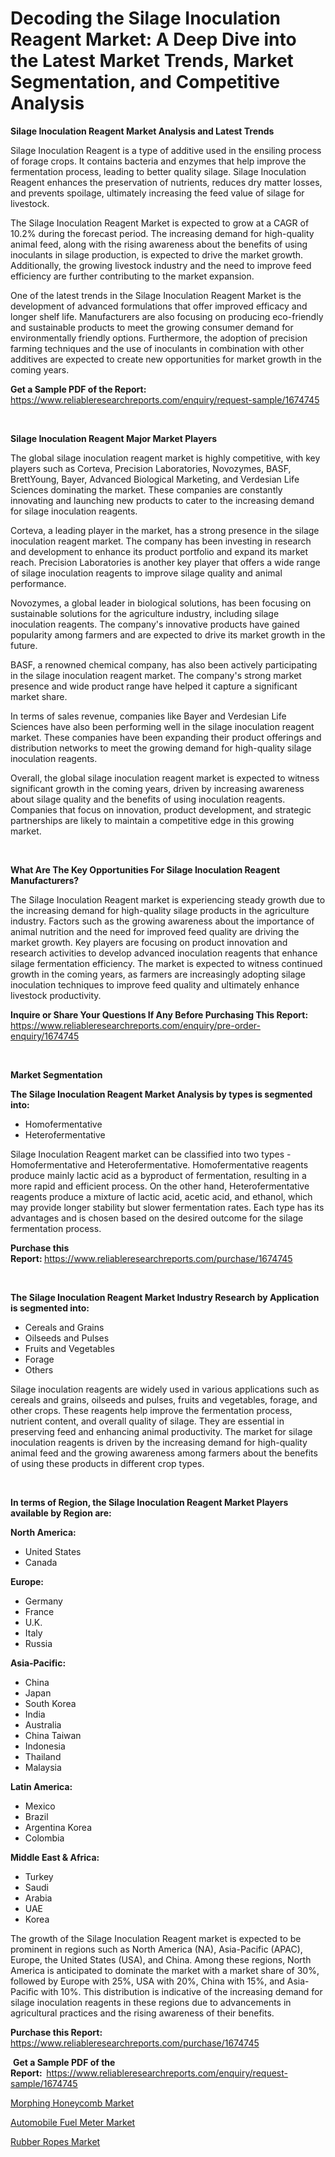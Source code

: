 <p><h1>Decoding the Silage Inoculation Reagent Market: A Deep Dive into the Latest Market Trends, Market Segmentation, and Competitive Analysis</h1></p><p><strong>Silage Inoculation Reagent Market Analysis and Latest Trends</strong></p>
<p><p>Silage Inoculation Reagent is a type of additive used in the ensiling process of forage crops. It contains bacteria and enzymes that help improve the fermentation process, leading to better quality silage. Silage Inoculation Reagent enhances the preservation of nutrients, reduces dry matter losses, and prevents spoilage, ultimately increasing the feed value of silage for livestock.</p><p>The Silage Inoculation Reagent Market is expected to grow at a CAGR of 10.2% during the forecast period. The increasing demand for high-quality animal feed, along with the rising awareness about the benefits of using inoculants in silage production, is expected to drive the market growth. Additionally, the growing livestock industry and the need to improve feed efficiency are further contributing to the market expansion.</p><p>One of the latest trends in the Silage Inoculation Reagent Market is the development of advanced formulations that offer improved efficacy and longer shelf life. Manufacturers are also focusing on producing eco-friendly and sustainable products to meet the growing consumer demand for environmentally friendly options. Furthermore, the adoption of precision farming techniques and the use of inoculants in combination with other additives are expected to create new opportunities for market growth in the coming years.</p></p>
<p><strong>Get a Sample PDF of the Report:&nbsp;</strong> <a href="https://www.reliableresearchreports.com/enquiry/request-sample/1674745">https://www.reliableresearchreports.com/enquiry/request-sample/1674745</a></p>
<p>&nbsp;</p>
<p><strong>Silage Inoculation Reagent Major Market Players</strong></p>
<p><p>The global silage inoculation reagent market is highly competitive, with key players such as Corteva, Precision Laboratories, Novozymes, BASF, BrettYoung, Bayer, Advanced Biological Marketing, and Verdesian Life Sciences dominating the market. These companies are constantly innovating and launching new products to cater to the increasing demand for silage inoculation reagents.</p><p>Corteva, a leading player in the market, has a strong presence in the silage inoculation reagent market. The company has been investing in research and development to enhance its product portfolio and expand its market reach. Precision Laboratories is another key player that offers a wide range of silage inoculation reagents to improve silage quality and animal performance.</p><p>Novozymes, a global leader in biological solutions, has been focusing on sustainable solutions for the agriculture industry, including silage inoculation reagents. The company's innovative products have gained popularity among farmers and are expected to drive its market growth in the future.</p><p>BASF, a renowned chemical company, has also been actively participating in the silage inoculation reagent market. The company's strong market presence and wide product range have helped it capture a significant market share.</p><p>In terms of sales revenue, companies like Bayer and Verdesian Life Sciences have also been performing well in the silage inoculation reagent market. These companies have been expanding their product offerings and distribution networks to meet the growing demand for high-quality silage inoculation reagents.</p><p>Overall, the global silage inoculation reagent market is expected to witness significant growth in the coming years, driven by increasing awareness about silage quality and the benefits of using inoculation reagents. Companies that focus on innovation, product development, and strategic partnerships are likely to maintain a competitive edge in this growing market.</p></p>
<p>&nbsp;</p>
<p><strong>What Are The Key Opportunities For Silage Inoculation Reagent Manufacturers?</strong></p>
<p><p>The Silage Inoculation Reagent market is experiencing steady growth due to the increasing demand for high-quality silage products in the agriculture industry. Factors such as the growing awareness about the importance of animal nutrition and the need for improved feed quality are driving the market growth. Key players are focusing on product innovation and research activities to develop advanced inoculation reagents that enhance silage fermentation efficiency. The market is expected to witness continued growth in the coming years, as farmers are increasingly adopting silage inoculation techniques to improve feed quality and ultimately enhance livestock productivity.</p></p>
<p><strong>Inquire or Share Your Questions If Any Before Purchasing This Report:</strong> <a href="https://www.reliableresearchreports.com/enquiry/pre-order-enquiry/1674745">https://www.reliableresearchreports.com/enquiry/pre-order-enquiry/1674745</a></p>
<p>&nbsp;</p>
<p><strong>Market Segmentation</strong></p>
<p><strong>The Silage Inoculation Reagent Market Analysis by types is segmented into:</strong></p>
<p><ul><li>Homofermentative</li><li>Heterofermentative</li></ul></p>
<p><p>Silage Inoculation Reagent market can be classified into two types - Homofermentative and Heterofermentative. Homofermentative reagents produce mainly lactic acid as a byproduct of fermentation, resulting in a more rapid and efficient process. On the other hand, Heterofermentative reagents produce a mixture of lactic acid, acetic acid, and ethanol, which may provide longer stability but slower fermentation rates. Each type has its advantages and is chosen based on the desired outcome for the silage fermentation process.</p></p>
<p><strong>Purchase this Report:&nbsp;</strong><a href="https://www.reliableresearchreports.com/purchase/1674745">https://www.reliableresearchreports.com/purchase/1674745</a></p>
<p>&nbsp;</p>
<p><strong>The Silage Inoculation Reagent Market Industry Research by Application is segmented into:</strong></p>
<p><ul><li>Cereals and Grains</li><li>Oilseeds and Pulses</li><li>Fruits and Vegetables</li><li>Forage</li><li>Others</li></ul></p>
<p><p>Silage inoculation reagents are widely used in various applications such as cereals and grains, oilseeds and pulses, fruits and vegetables, forage, and other crops. These reagents help improve the fermentation process, nutrient content, and overall quality of silage. They are essential in preserving feed and enhancing animal productivity. The market for silage inoculation reagents is driven by the increasing demand for high-quality animal feed and the growing awareness among farmers about the benefits of using these products in different crop types.</p></p>
<p>&nbsp;</p>
<p><strong>In terms of Region, the Silage Inoculation Reagent Market Players available by Region are:</strong></p>
<p>
    <p> <strong> North America: </strong>
        <ul>
            <li>United States</li>
            <li>Canada</li>
        </ul>
        </p> 
    <p> <strong> Europe: </strong>
        <ul>
            <li>Germany</li>
            <li>France</li>
            <li>U.K.</li>
            <li>Italy</li>
            <li>Russia</li>
        </ul>
        </p> 
    <p> <strong> Asia-Pacific: </strong>
        <ul>
            <li>China</li>
            <li>Japan</li>
            <li>South Korea</li>
            <li>India</li>
            <li>Australia</li>
            <li>China Taiwan</li>
            <li>Indonesia</li>
            <li>Thailand</li>
            <li>Malaysia</li>
        </ul>
        </p> 
    <p> <strong> Latin America: </strong>
        <ul>
            <li>Mexico</li>
            <li>Brazil</li>
            <li>Argentina Korea</li>
            <li>Colombia</li>
        </ul>
        </p> 
    <p> <strong> Middle East & Africa: </strong>
        <ul>
            <li>Turkey</li>
            <li>Saudi</li>
            <li>Arabia</li>
            <li>UAE</li>
            <li>Korea</li>
        </ul>
    </p>
    </p>
<p><p>The growth of the Silage Inoculation Reagent market is expected to be prominent in regions such as North America (NA), Asia-Pacific (APAC), Europe, the United States (USA), and China. Among these regions, North America is anticipated to dominate the market with a market share of 30%, followed by Europe with 25%, USA with 20%, China with 15%, and Asia-Pacific with 10%. This distribution is indicative of the increasing demand for silage inoculation reagents in these regions due to advancements in agricultural practices and the rising awareness of their benefits.</p></p>
<p><strong>Purchase this Report: </strong><a href="https://www.reliableresearchreports.com/purchase/1674745">https://www.reliableresearchreports.com/purchase/1674745</a></p>
<p>&nbsp;<strong>Get a Sample PDF of the Report:&nbsp;&nbsp;</strong><a href="https://www.reliableresearchreports.com/enquiry/request-sample/1674745">https://www.reliableresearchreports.com/enquiry/request-sample/1674745</a></p>
<p><strong></strong></p>
<p><p><a href="https://github.com/pjcfca/Market-Research-Report-List-1/blob/main/morphing-honeycomb-market.md">Morphing Honeycomb Market</a></p><p><a href="https://github.com/wusalecollins540tpqoz/Market-Research-Report-List-1/blob/main/automobile-fuel-meter-market.md">Automobile Fuel Meter Market</a></p><p><a href="https://github.com/kathiaseamanalvaradovlprc2h/Market-Research-Report-List-1/blob/main/rubber-ropes-market.md">Rubber Ropes Market</a></p></p>